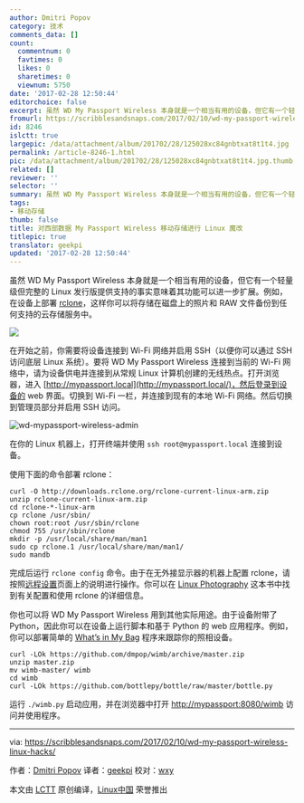 ```yaml
---
author: Dmitri Popov
category: 技术
comments_data: []
count:
  commentnum: 0
  favtimes: 0
  likes: 0
  sharetimes: 0
  viewnum: 5750
date: '2017-02-28 12:50:44'
editorchoice: false
excerpt: 虽然 WD My Passport Wireless 本身就是一个相当有用的设备，但它有一个轻量级但完整的 Linux 发行版提供支持的事实意味着其功能可以进一步扩展。
fromurl: https://scribblesandsnaps.com/2017/02/10/wd-my-passport-wireless-linux-hacks/
id: 8246
islctt: true
largepic: /data/attachment/album/201702/28/125028xc84gnbtxat8t1t4.jpg
permalink: /article-8246-1.html
pic: /data/attachment/album/201702/28/125028xc84gnbtxat8t1t4.jpg.thumb.jpg
related: []
reviewer: ''
selector: ''
summary: 虽然 WD My Passport Wireless 本身就是一个相当有用的设备，但它有一个轻量级但完整的 Linux 发行版提供支持的事实意味着其功能可以进一步扩展。
tags:
- 移动存储
thumb: false
title: 对西部数据 My Passport Wireless 移动存储进行 Linux 魔改
titlepic: true
translator: geekpi
updated: '2017-02-28 12:50:44'
---
```


虽然 WD My Passport Wireless 本身就是一个相当有用的设备，但它有一个轻量级但完整的 Linux 发行版提供支持的事实意味着其功能可以进一步扩展。例如，在设备上部署 [rclone](http://rclone.org/)，这样你可以将存储在磁盘上的照片和 RAW 文件备份到任何支持的云存储服务中。


![](/data/attachment/album/201702/28/125028xc84gnbtxat8t1t4.jpg)


在开始之前，你需要将设备连接到 Wi-Fi 网络并启用 SSH（以便你可以通过 SSH 访问底层 Linux 系统）。要将 WD My Passport Wireless 连接到当前的 Wi-Fi 网络中，请为设备供电并连接到从常规 Linux 计算机创建的无线热点。打开浏览器，进入 [http://mypassport.local](http://mypassport.local/)，然后登录到设备的 web 界面。切换到 Wi-Fi 一栏，并连接到现有的本地 Wi-Fi 网络。然后切换到管理员部分并启用 SSH 访问。


![wd-mypassport-wireless-admin](/data/attachment/album/201702/28/125048wh4cspl111jha1xr.png)


在你的 Linux 机器上，打开终端并使用 `ssh root@mypassport.local` 连接到设备。


使用下面的命令部署 rclone：



```
curl -O http://downloads.rclone.org/rclone-current-linux-arm.zip
unzip rclone-current-linux-arm.zip
cd rclone-*-linux-arm
cp rclone /usr/sbin/
chown root:root /usr/sbin/rclone
chmod 755 /usr/sbin/rclone
mkdir -p /usr/local/share/man/man1
sudo cp rclone.1 /usr/local/share/man/man1/
sudo mandb

```

完成后运行 `rclone config` 命令。由于在无外接显示器的机器上配置 rclone，请按照[远程设置](http://rclone.org/remote_setup/)页面上的说明进行操作。你可以在 [Linux Photography](https://gumroad.com/l/linux-photography) 这本书中找到有关配置和使用 rclone 的详细信息。


你也可以将 WD My Passport Wireless 用到其他实际用途。由于设备附带了 Python，因此你可以在设备上运行脚本和基于 Python 的 web 应用程序。例如，你可以部署简单的 [What’s in My Bag](https://github.com/dmpop/wimb) 程序来跟踪你的照相设备。



```
curl -LOk https://github.com/dmpop/wimb/archive/master.zip
unzip master.zip
mv wimb-master/ wimb
cd wimb
curl -LOk https://github.com/bottlepy/bottle/raw/master/bottle.py

```

运行 `./wimb.py` 启动应用，并在浏览器中打开 <http://mypassport:8080/wimb> 访问并使用程序。




---


via: <https://scribblesandsnaps.com/2017/02/10/wd-my-passport-wireless-linux-hacks/>


作者：[Dmitri Popov](https://scribblesandsnaps.com/author/dmpop/) 译者：[geekpi](https://github.com/geekpi) 校对：[wxy](https://github.com/wxy)


本文由 [LCTT](https://github.com/LCTT/TranslateProject) 原创编译，[Linux中国](https://linux.cn/) 荣誉推出